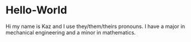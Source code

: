 # Hello-World

Hi my name is Kaz and I use they/them/theirs pronouns. I have a major
in mechanical engineering and a minor in mathematics.
